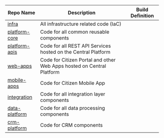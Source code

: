 
|Repo Name|Description  |Build Definition  |
|--|--|--|
|[infra](https://dev.azure.com/tasmucp/TASMU%20Central%20Platform/_git/infra)  | All infrastructure related code (IaC) |  |
|[platform-core](https://dev.azure.com/tasmucp/TASMU%20Central%20Platform/_git/platform-core)| Code for all common reusable components||
|[platform-apis](https://dev.azure.com/tasmucp/TASMU%20Central%20Platform/_git/platform-apis)|Code for all REST API Services hosted on the Central Platform||
|[web-apps](https://dev.azure.com/tasmucp/TASMU%20Central%20Platform/_git/web-apps)| Code for Citizen Portal and other Web Apps hosted on Central Platform ||
|[mobile-apps](https://dev.azure.com/tasmucp/TASMU%20Central%20Platform/_git/mobile-apps)|Code for Citizen Mobile App  ||
|[integration](https://dev.azure.com/tasmucp/TASMU%20Central%20Platform/_git/integration)  |Code for all integration layer components |  |
|[data-platform](https://dev.azure.com/tasmucp/TASMU%20Central%20Platform/_git/data-platform)|Code for all data processing components||
|[crm-platform](https://dev.azure.com/tasmucp/TASMU%20Central%20Platform/_git/crm-platform)|Code for CRM components||
